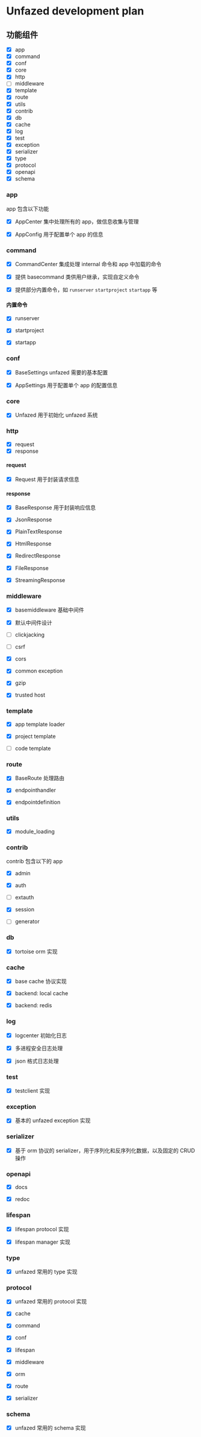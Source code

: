 Unfazed development plan
=====



## 功能组件

- [x] app
- [x] command
- [x] conf
- [x] core
- [x] http
- [ ] middleware
- [x] template
- [x] route
- [x] utils
- [x] contrib
- [x] db
- [x] cache
- [x] log
- [x] test
- [x] exception
- [x] serializer
- [x] type
- [x] protocol
- [x] openapi
- [x] schema

### app

app 包含以下功能

- [x] AppCenter 集中处理所有的 app，做信息收集与管理
- [x] AppConfig 用于配置单个 app 的信息


### command

- [x] CommandCenter 集成处理 internal 命令和 app 中加载的命令
- [x] 提供 basecommand 类供用户继承，实现自定义命令
- [x] 提供部分内置命令，如 `runserver` `startproject` `startapp` 等


#### 内置命令

- [x] runserver
- [x] startproject
- [x] startapp


### conf

- [x] BaseSettings unfazed 需要的基本配置
- [x] AppSettings 用于配置单个 app 的配置信息


### core

- [x] Unfazed 用于初始化 unfazed 系统


### http

- [x] request
- [x] response

#### request

- [x] Request 用于封装请求信息


#### response

- [x] BaseResponse 用于封装响应信息
- [x] JsonResponse
- [x] PlainTextResponse
- [x] HtmlResponse
- [x] RedirectResponse
- [x] FileResponse
- [x] StreamingResponse


### middleware


- [x] basemiddleware 基础中间件 
- [x] 默认中间件设计
- [ ] clickjacking
- [ ] csrf
- [x] cors
- [x] common exception
- [x] gzip
- [x] trusted host


### template

- [x] app template loader
- [x] project template
- [ ] code template


### route

- [x] BaseRoute 处理路由
- [x] endpointhandler
- [x] endpointdefinition


### utils

- [x] module_loading

### contrib

contrib 包含以下的 app

- [x] admin
- [x] auth
- [ ] extauth
- [x] session
- [ ] generator


### db

- [x] tortoise orm 实现


### cache

- [x] base cache 协议实现
- [x] backend: local cache
- [x] backend: redis


### log

- [x] logcenter 初始化日志
- [x] 多进程安全日志处理
- [x] json 格式日志处理


### test

- [x] testclient 实现


### exception

- [x] 基本的 unfazed exception 实现


### serializer

- [x] 基于 orm 协议的 serializer，用于序列化和反序列化数据，以及固定的 CRUD 操作



### openapi

- [x] docs
- [x] redoc


### lifespan

- [x] lifespan protocol 实现
- [x] lifespan manager 实现



### type

- [x] unfazed 常用的 type 实现


### protocol

- [x] unfazed 常用的 protocol 实现
- [x] cache
- [x] command
- [x] conf
- [x] lifespan
- [x] middleware
- [x] orm
- [x] route
- [x] serializer


### schema

- [x] unfazed 常用的 schema 实现